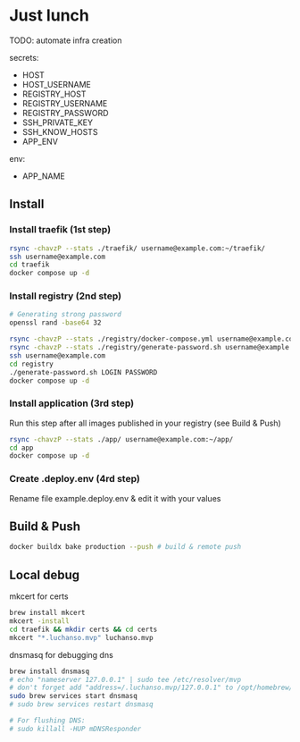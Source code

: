 # Just lunch

TODO: automate infra creation

secrets:
- HOST
- HOST_USERNAME
- REGISTRY_HOST
- REGISTRY_USERNAME
- REGISTRY_PASSWORD
- SSH_PRIVATE_KEY
- SSH_KNOW_HOSTS
- APP_ENV

env:
- APP_NAME

## Install

### Install traefik (1st step)
```sh
rsync -chavzP --stats ./traefik/ username@example.com:~/traefik/
ssh username@example.com
cd traefik
docker compose up -d
```

### Install registry (2nd step)
```sh
# Generating strong password
openssl rand -base64 32

rsync -chavzP --stats ./registry/docker-compose.yml username@example.com:~/registry/
rsync -chavzP --stats ./registry/generate-password.sh username@example.com:~/registry/
ssh username@example.com
cd registry
./generate-password.sh LOGIN PASSWORD
docker compose up -d
```

### Install application (3rd step)
Run this step after all images published in your registry (see Build & Push)
```sh
rsync -chavzP --stats ./app/ username@example.com:~/app/
cd app
docker compose up -d
```

### Create .deploy.env (4rd step)
Rename file example.deploy.env & edit it with your values


## Build & Push
```sh
docker buildx bake production --push # build & remote push
```

## Local debug
mkcert for certs
```sh
brew install mkcert
mkcert -install
cd traefik && mkdir certs && cd certs
mkcert "*.luchanso.mvp" luchanso.mvp
```

dnsmasq for debugging dns
```sh
brew install dnsmasq
# echo "nameserver 127.0.0.1" | sudo tee /etc/resolver/mvp
# don't forget add "address=/.luchanso.mvp/127.0.0.1" to /opt/homebrew/etc/dnsmasq.conf
sudo brew services start dnsmasq
# sudo brew services restart dnsmasq

# For flushing DNS:
# sudo killall -HUP mDNSResponder
```
